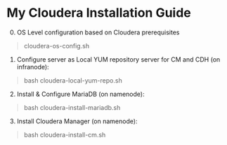 # My Cloudera Installation Guide

0. OS Level configuration based on Cloudera prerequisites
>cloudera-os-config.sh

1. Configure server as Local YUM repository server for CM and CDH (on infranode):
>bash cloudera-local-yum-repo.sh


2. Install & Configure MariaDB (on namenode):
>bash cloudera-install-mariadb.sh


3. Install Cloudera Manager (on namenode):
>bash cloudera-install-cm.sh
